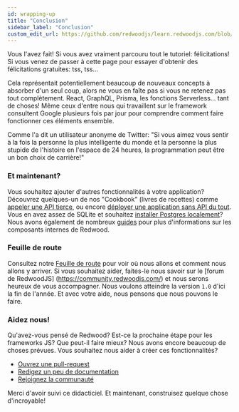 ```yaml
---
id: wrapping-up
title: "Conclusion"
sidebar_label: "Conclusion"
custom_edit_url: https://github.com/redwoodjs/learn.redwoodjs.com/blob/main/README_TRANSLATION_GUIDE.md
---
```


Vous l'avez fait! Si vous avez vraiment parcouru tout le tutoriel: félicitations! Si vous venez de passer à cette page pour essayer d'obtenir des félicitations gratuites: tss, tss...

Cela représentait potentiellement beaucoup de nouveaux concepts à absorber d'un seul coup, alors ne vous en faîte pas si vous ne retenez pas tout complètement. React, GraphQL, Prisma, les fonctions Serverless... tant de choses! Même ceux d'entre nous qui travaillent sur le framework consultent Google plusieurs fois par jour pour comprendre comment faire fonctionner ces éléments ensemble.

Comme l'a dit un utilisateur anonyme de Twitter: "Si vous aimez vous sentir à la fois la personne la plus intelligente du monde et la personne la plus stupide de l'histoire en l'espace de 24 heures, la programmation peut être un bon choix de carrière!"

### Et maintenant?

Vous souhaitez ajouter d'autres fonctionnalités à votre application? Découvrez quelques-un de nos "Cookbook" (livres de recettes) comme [appeler une API tierce](https://redwoodjs.com/cookbook/using-a-third-party-api), ou encore [déployer une application sans API du tout](https://redwoodjs.com/cookbook/disable-api-database). Vous en avez assez de SQLite et souhaitez [installer Postgres localement](https://redwoodjs.com/docs/local-postgres-setup)? Nous avons également de nombreux [guides](https://redwoodjs.com/docs/introduction) pour plus d'informations sur les composants internes de Redwood.

### Feuille de route

Consultez notre [Feuille de route](https://redwoodjs.com/roadmap) pour voir où nous allons et comment nous allons y arriver. Si vous souhaitez aider, faites-le nous savoir sur le \[forum de RedwoodJS\] (https://community.redwoodjs.com/) et nous serons heureux de vous accompagner. Nous voulons atteindre la version `1.0` d'ici la fin de l'année. Et avec votre aide, nous pensons que nous pouvons le faire.

### Aidez nous!

Qu'avez-vous pensé de Redwood? Est-ce la prochaine étape pour les frameworks JS? Que peut-il faire mieux? Nous avons encore beaucoup de choses prévues. Vous souhaitez nous aider à créer ces fonctionnalités?

- [Ouvrez une pull-request](https://github.com/redwoodjs/redwood/pulls)
- [Redigez un peu de documentation](https://redwoodjs.com/docs/introduction)
- [Rejoignez la communauté](https://community.redwoodjs.com)

Merci d'avoir suivi ce didacticiel. Et maintenant, construisez quelque chose d'incroyable!
